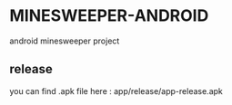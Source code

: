 # MINESWEEPER-ANDROID
android minesweeper project

## release
you can find .apk file here : app/release/app-release.apk
